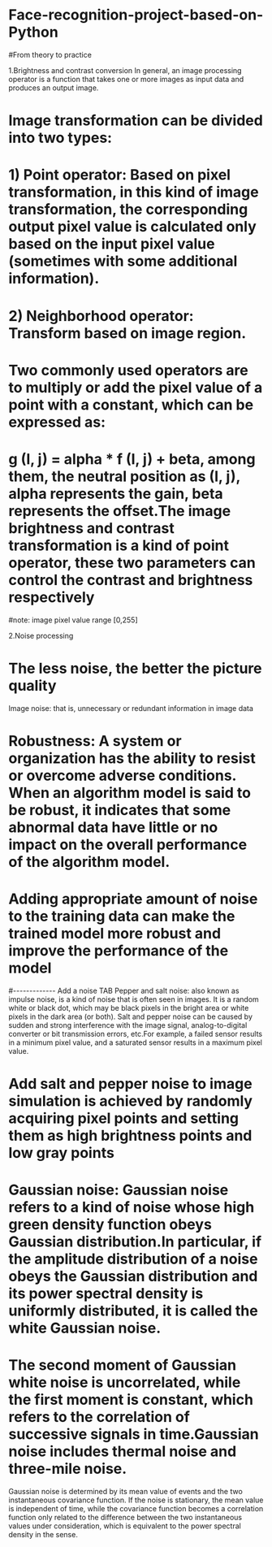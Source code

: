 # Face-recognition-project-based-on-Python
#From theory to practice

1.Brightness and contrast conversion
In general, an image processing operator is a function that takes one or more images as input data and produces an output image.
# Image transformation can be divided into two types:
# 1) Point operator: Based on pixel transformation, in this kind of image transformation, the corresponding output pixel value is calculated only based on the input pixel value (sometimes with some additional information).
# 2) Neighborhood operator: Transform based on image region.
# Two commonly used operators are to multiply or add the pixel value of a point with a constant, which can be expressed as:
# g (I, j) = alpha * f (I, j) + beta, among them, the neutral position as (I, j), alpha represents the gain, beta represents the offset.The image brightness and contrast transformation is a kind of point operator, these two parameters can control the contrast and brightness respectively
#note: image pixel value range [0,255]

2.Noise processing
# The less noise, the better the picture quality
Image noise: that is, unnecessary or redundant information in image data
# Robustness: A system or organization has the ability to resist or overcome adverse conditions. When an algorithm model is said to be robust, it indicates that some abnormal data have little or no impact on the overall performance of the algorithm model.
# Adding appropriate amount of noise to the training data can make the trained model more robust and improve the performance of the model
#------------- Add a noise TAB
Pepper and salt noise: also known as impulse noise, is a kind of noise that is often seen in images. It is a random white or black dot, which may be black pixels in the bright area or white pixels in the dark area (or both).
Salt and pepper noise can be caused by sudden and strong interference with the image signal, analog-to-digital converter or bit transmission errors, etc.For example, a failed sensor results in a minimum pixel value, and a saturated sensor results in a maximum pixel value.
# Add salt and pepper noise to image simulation is achieved by randomly acquiring pixel points and setting them as high brightness points and low gray points
# Gaussian noise: Gaussian noise refers to a kind of noise whose high green density function obeys Gaussian distribution.In particular, if the amplitude distribution of a noise obeys the Gaussian distribution and its power spectral density is uniformly distributed, it is called the white Gaussian noise.
# The second moment of Gaussian white noise is uncorrelated, while the first moment is constant, which refers to the correlation of successive signals in time.Gaussian noise includes thermal noise and three-mile noise.
Gaussian noise is determined by its mean value of events and the two instantaneous covariance function. If the noise is stationary, the mean value is independent of time, while the covariance function becomes a correlation function only related to the difference between the two instantaneous values under consideration, which is equivalent to the power spectral density in the sense.
